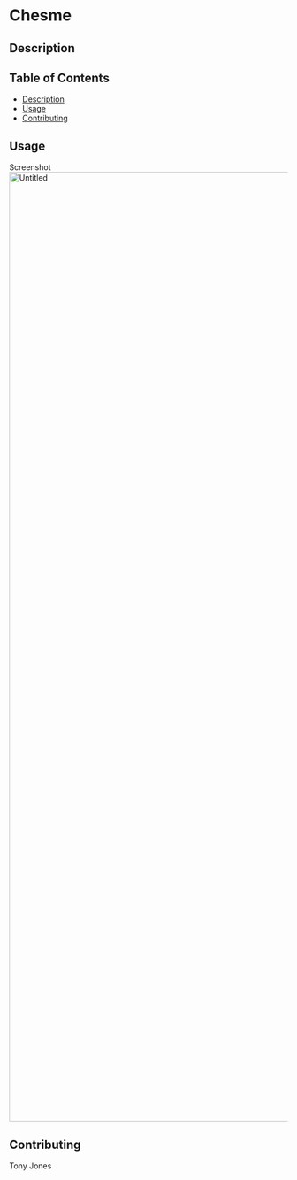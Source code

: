 # Chesme
  

## Description


## Table of Contents
- [Description](#description)
- [Usage](#usage)
- [Contributing](#contributing)

## Usage


Screenshot
<img width="1716" alt="Untitled" src="https://user-images.githubusercontent.com/100335717/184310825-a60c030c-672f-49d5-858c-b0900e9612e5.png">



## Contributing
Tony Jones
